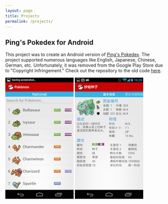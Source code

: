 ```yaml
---
layout: page
title: Projects
permalink: /projects/
---
```


## Ping's Pokedex for Android

This project was to create an Android version of [Ping's Pokedex](https://sites.google.com/site/pingspokedex/).
The project supported numerous languages like English, Japanese, Chinese, German, etc.
Unfortunately, it was removed from the Google Play Store due to "Copyright Infringement."
Check out the repository to the old code [here](https://github.com/zackshank/pings-pokedex-android).

![List Screenshot](/images/projects/ping_dex/ping_dex_android.png)
![Alternate Language Screenshot](/images/projects/ping_dex/ping_dex_android_alt.png)
